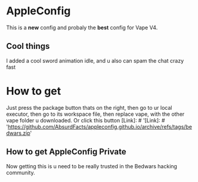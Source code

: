 # AppleConfig
This is a **new** config and probaly the **best** config for Vape V4.
## Cool things
I added a cool sword animation idle, and u also can spam the chat crazy fast
# How to get
Just press the package button thats on the right, then go to ur local executor, then go to its workspace file, then replace vape, with the other vape folder u downloaded.
Or click this button [Link]: # '[Link]: # 'https://github.com/AbsurdFacts/appleconfig.github.io/archive/refs/tags/bedwars.zip'
## How to get AppleConfig Private
Now getting this is u need to be really trusted in the Bedwars hacking community.
